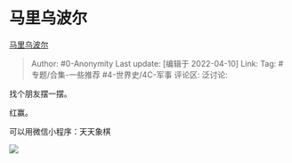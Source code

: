 # 马里乌波尔
[马里乌波尔](https://zhuanlan.zhihu.com/p/496185451)

> Author: #0-Anonymity
> Last update: [编辑于 2022-04-10]
> Link:
> Tag: #专题/合集-一些推荐 #4-世界史/4C-军事
> 评论区:
> 泛讨论:

找个朋友摆一摆。

红赢。

可以用微信小程序：天天象棋

![](https://pic3.zhimg.com/v2-c3731047a38367a25b6b02f586c63d9a_b.jpg)
